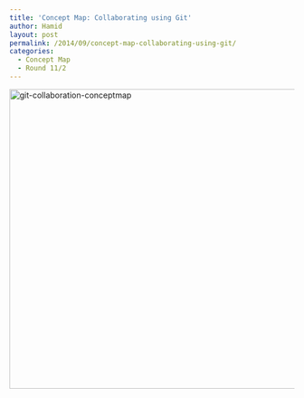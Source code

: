 ```yaml
---
title: 'Concept Map: Collaborating using Git'
author: Hamid
layout: post
permalink: /2014/09/concept-map-collaborating-using-git/
categories:
  - Concept Map
  - Round 11/2
---
```

[<img class="alignnone size-large wp-image-8790" alt="git-collaboration-conceptmap" src="http://teaching.software-carpentry.org/wp-content/uploads/2014/09/git-collaboration-conceptmap-1024x768.jpg" width="707" height="530" />][1]

 [1]: http://teaching.software-carpentry.org/wp-content/uploads/2014/09/git-collaboration-conceptmap.jpg